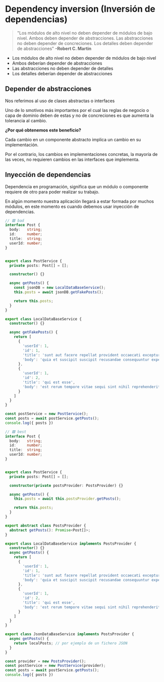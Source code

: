 # Dependency inversion (Inversión de dependencias)

> "Los módulos de alto nivel no deben depender de módulos de bajo nivel. Ambos deben depender de abstracciones. Las abstracciones no deben depender de concreciones. Los detalles deben depender de abstracciones" **-Robert C. Martin**

* Los módulos de alto nivel no deben depender de módulos de bajo nivel
* Ambos deberían depender de abstracciones
* Las abstracciones no deben depender de detalles
* Los detalles deberían depender de abstracciones

## Depender de abstracciones

Nos referimos al uso de clases abstractas o interfaces

Uno de lo smotivos más importantes por el cual las reglas de negocio o capa de dominio deben de estas y no de concreciones es que aumenta la tolerancia al cambio.

**¿Por qué obtenemos este beneficio?**

Cada cambio en un componente abstracto implica un cambio en su implementación.

Por el contrario, los cambios en implementaciones concretas, la mayoría de las veces, no requieren cambios en las interfaces que implementa.

## Inyección de dependencias

Dependencia en programación, significa que un módulo o componente requiere de otro para poder realizar su trabajo.

En algún momento nuestra aplicación llegará a estar formada por muchos módulos, en este momento es cuando debemos usar inyección de dependencias.

```typescript
// 🟥 bad
interface Post {
  body:   string;
  id:     number;
  title:  string;
  userId: number;
}


export class PostService {
  private posts: Post[] = [];

  constructor() {}

  async getPosts() {
    const jsonDB = new LocalDataBaseService();
    this.posts = await jsonDB.getFakePosts();

    return this.posts;
  }
}

export class LocalDataBaseService {
  constructor() {}

  async getFakePosts() {
    return [
      {
        'userId': 1,
        'id': 1,
        'title': 'sunt aut facere repellat provident occaecati excepturi optio reprehenderit',
        'body': 'quia et suscipit suscipit recusandae consequuntur expedita et cum reprehenderit molestiae ut ut quas totam nostrum rerum est autem sunt rem eveniet architecto'
      },
      {
        'userId': 1,
        'id': 2,
        'title': 'qui est esse',
        'body': 'est rerum tempore vitae sequi sint nihil reprehenderit dolor beatae ea dolores neque fugiat blanditiis voluptate porro vel nihil molestiae ut reiciendis qui aperiam non debitis possimus qui neque nisi nulla'
      }
    ]
  }
}

const postService = new PostService();
const posts = await postService.getPosts();
console.log({ posts })
```

```typescript
// 🟩 best
interface Post {
  body:   string;
  id:     number;
  title:  string;
  userId: number;
}


export class PostService {
  private posts: Post[] = [];

  constructor(private postsProvider: PostsProvider) {}

  async getPosts() {
    this.posts = await this.postsProvider.getPosts();

    return this.posts;
  }
}

export abstract class PostsProvider {
  abstract getPosts(): Promise<Post[]>;
}

export class LocalDataBaseService implements PostsProvider {
  constructor() {}
  async getPosts() {
    return [
      {
        'userId': 1,
        'id': 1,
        'title': 'sunt aut facere repellat provident occaecati excepturi optio reprehenderit',
        'body': 'quia et suscipit suscipit recusandae consequuntur expedita et cum reprehenderit molestiae ut ut quas totam nostrum rerum est autem sunt rem eveniet architecto'
      },
      {
        'userId': 1,
        'id': 2,
        'title': 'qui est esse',
        'body': 'est rerum tempore vitae sequi sint nihil reprehenderit dolor beatae ea dolores neque fugiat blanditiis voluptate porro vel nihil molestiae ut reiciendis qui aperiam non debitis possimus qui neque nisi nulla'
      }
    ]
  }
}

export class JsonDataBaseService implements PostsProvider {
  async getPosts() {
    return localPosts; // por ejemplo de un fichero JSON
  }
}

const provider = new PostsProvider();
const postService = new PostService(provider);
const posts = await postService.getPosts();
console.log({ posts })
```